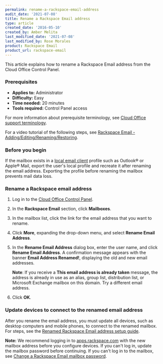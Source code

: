```yaml
---
permalink: rename-a-rackspace-email-address
audit_date: '2021-07-08'
title: Rename a Rackspace Email address
type: article
created_date: '2016-05-10'
created_by: Amber Melita
last_modified_date: '2021-07-08'
last_modified_by: Rose Morales
product: Rackspace Email
product_url: rackspace-email
---
```


This article explains how to rename a Rackspace Email address from the Cloud
Office Control Panel.

### Prerequisites

- **Applies to:** Administrator
- **Difficulty:** Easy
- **Time needed:** 20 minutes
- **Tools required:** Control Panel access

For more information about prerequisite terminology, see
[Cloud Office support terminology](/support/how-to/cloud-office-support-terminology).

For a video tutorial of the following steps, see
[Rackspace Email - Adding/Editing/Renaming/Restoring](https://emailhelp.rackspace.com/l/add-edit-rename-rse-mailbox).

### Before you begin

If the mailbox exists in a [local email client](/support/how-to/cloud-office-support-terminology)
profile such as Outlook&reg; or Apple&reg; Mail, export the user's local profile
and recreate it after renaming the email address. Exporting the
profile before renaming the mailbox prevents mail data loss.

### Rename a Rackspace email address

1. Log in to the [Cloud Office Control Panel](https://cp.rackspace.com/).

2. In the **Rackspace Email** section, click **Mailboxes**.

3. In the mailbox list, click the link for the email address that you want to
   rename.

4. Click **More**, expanding the drop-down menu, and select **Rename
   Email Address**.

5. In the **Rename Email Address** dialog box, enter the user name, and click
   **Rename Email Address**. A confirmation message appears with the banner
   **Email Address Renamed!**, displaying the old and new email addresses.

    **Note**: If you receive a **This email address is already taken** message,
    the address is already in use as an alias, group list, distribution
    list, or Microsoft Exchange mailbox on this domain. Try a different
    email address.

6. Click **OK**.

### Update devices to connect to the renamed email address

After you rename the email address, you must update all devices, such as desktop
computers and mobile phones, to connect to the renamed mailbox. For steps, see
the [Renamed Rackspace Email address setup guide](/support/how-to/renaming-a-rackspace-email-address-overview).

**Note:** We recommend logging in to [apps.rackspace.com](https://apps.rackspace.com/index.php)
with the new mailbox address before you configure devices. If you can't log in, update the
mailbox password before continuing. If you can't log in to the mailbox, see
[Change a Rackspace Email mailbox password](/support/how-to/change-rackspace-email-mailbox-password/#change-a-password-through-cloud-office-control-panel).
